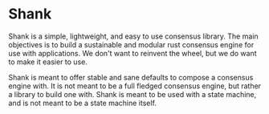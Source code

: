 # Shank

Shank is a simple, lightweight, and easy to use consensus library. The main objectives is to build a sustainable and modular rust consensus engine for use with applications. We don't want to reinvent the wheel, but we do want to make it easier to use.

Shank is meant to offer stable and sane defaults to compose a consensus engine with. It is not meant to be a full fledged consensus engine, but rather a library to build one with. Shank is meant to be used with a state machine, and is not meant to be a state machine itself.
